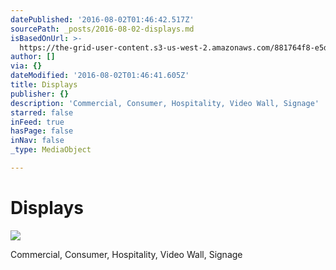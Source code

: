 ```yaml
---
datePublished: '2016-08-02T01:46:42.517Z'
sourcePath: _posts/2016-08-02-displays.md
isBasedOnUrl: >-
  https://the-grid-user-content.s3-us-west-2.amazonaws.com/881764f8-e5d5-4e8e-a8bd-7066cb3e17a1.jpg
author: []
via: {}
dateModified: '2016-08-02T01:46:41.605Z'
title: Displays
publisher: {}
description: 'Commercial, Consumer, Hospitality, Video Wall, Signage'
starred: false
inFeed: true
hasPage: false
inNav: false
_type: MediaObject

---
```

# Displays
![](https://the-grid-user-content.s3-us-west-2.amazonaws.com/881764f8-e5d5-4e8e-a8bd-7066cb3e17a1.jpg)

Commercial, Consumer, Hospitality, Video Wall, Signage